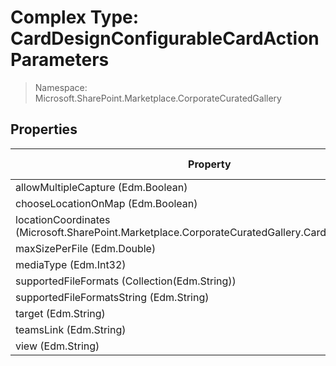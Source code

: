 # Complex Type: CardDesignConfigurableCardActionParameters

> Namespace: Microsoft.SharePoint.Marketplace.CorporateCuratedGallery

## Properties

Property | SPO | SP 2019 | SP 2016 | SP 2013
----------|:---:|:-------:|:-------:|:-------:
allowMultipleCapture (Edm.Boolean) | ✅ | ❌ | ❌ | ❌
chooseLocationOnMap (Edm.Boolean) | ✅ | ❌ | ❌ | ❌
locationCoordinates (Microsoft.SharePoint.Marketplace.CorporateCuratedGallery.CardDesignLocation) | ✅ | ❌ | ❌ | ❌
maxSizePerFile (Edm.Double) | ✅ | ❌ | ❌ | ❌
mediaType (Edm.Int32) | ✅ | ❌ | ❌ | ❌
supportedFileFormats (Collection(Edm.String)) | ✅ | ❌ | ❌ | ❌
supportedFileFormatsString (Edm.String) | ✅ | ❌ | ❌ | ❌
target (Edm.String) | ✅ | ❌ | ❌ | ❌
teamsLink (Edm.String) | ✅ | ❌ | ❌ | ❌
view (Edm.String) | ✅ | ❌ | ❌ | ❌